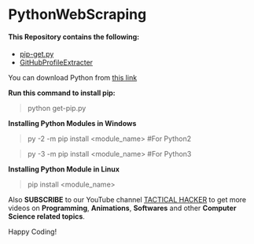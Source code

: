 # PythonWebScraping

#### This Repository contains the following:
- [pip-get.py](https://github.com/TacticalHacker/PythonWebScraping/blob/master/get-pip.py)
- [GitHubProfileExtracter](https://github.com/TacticalHacker/PythonWebScraping/blob/master/GitHubProfileExtracter.py)

You can download Python from [this link](https://www.python.org/downloads/)

**Run this command to install pip:**

> python get-pip.py

**Installing Python Modules in Windows**

>	py -2 -m pip install <module_name> #For Python2

>	py -3 -m pip install <module_name> #For Python3

**Installing Python Module in Linux**
	
 > pip install <module_name>

Also **SUBSCRIBE** to our YouTube channel [TACTICAL HACKER](https://www.youtube.com/channel/UCbhGxvpuObxw5vZsvbKa1Cg) to get more videos on **Programming**, **Animations**, **Softwares** and other **Computer Science related topics**.

Happy Coding!
